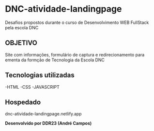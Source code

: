 # DNC-atividade-landingpage
Desafios propostos durante o curso de Desenvolvimento WEB FullStack pela escola DNC

## OBJETIVO
Site com informações, formulário de captura e redirecionamento para ementa da formção de Tecnologia da Escola DNC

## Tecnologias utilizadas
-HTML
-CSS
-JAVASCRIPT

## Hospedado
dnc-atividade-landingpage.netlify.app

**Desenvolvido por DDR23 (André Campos)**
